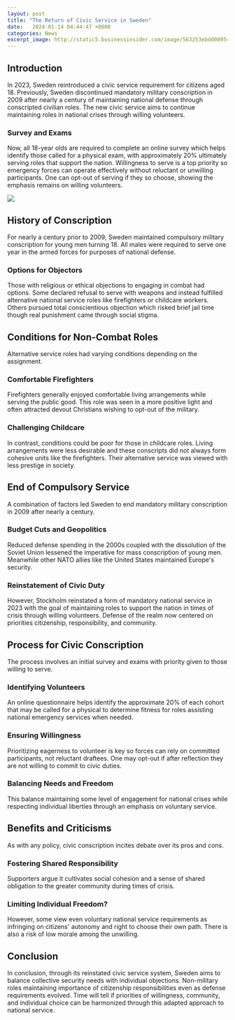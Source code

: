 ```yaml
---
layout: post
title: "The Return of Civic Service in Sweden"
date:   2024-01-14 04:44:47 +0000
categories: News
excerpt_image: http://static5.businessinsider.com/image/563253ebdd0895480c8b46b8-1200/6-sweden--people-in-sweden-have-a-high-level-of-civic-engagement-in-the-most-recent-election-83-of-residents-turned-out-to-vote-for-its-parliament.jpg
---
```

## Introduction
In 2023, Sweden reintroduced a civic service requirement for citizens aged 18. Previously, Sweden discontinued mandatory military conscription in 2009 after nearly a century of maintaining national defense through conscripted civilian roles. The new civic service aims to continue maintaining roles in national crises through willing volunteers.

### Survey and Exams
Now, all 18-year olds are required to complete an online survey which helps identify those called for a physical exam, with approximately 20% ultimately serving roles that support the nation. Willingness to serve is a top priority so emergency forces can operate effectively without reluctant or unwilling participants. One can opt-out of serving if they so choose, showing the emphasis remains on willing volunteers.


![](http://static5.businessinsider.com/image/563253ebdd0895480c8b46b8-1200/6-sweden--people-in-sweden-have-a-high-level-of-civic-engagement-in-the-most-recent-election-83-of-residents-turned-out-to-vote-for-its-parliament.jpg)
## History of Conscription  
For nearly a century prior to 2009, Sweden maintained compulsory military conscription for young men turning 18. All males were required to serve one year in the armed forces for purposes of national defense. 

### Options for Objectors
Those with religious or ethical objections to engaging in combat had options. Some declared refusal to serve with weapons and instead fulfilled alternative national service roles like firefighters or childcare workers. Others pursued total conscientious objection which risked brief jail time though real punishment came through social stigma.

## Conditions for Non-Combat Roles
Alternative service roles had varying conditions depending on the assignment. 

### Comfortable Firefighters  
Firefighters generally enjoyed comfortable living arrangements while serving the public good. This role was seen in a more positive light and often attracted devout Christians wishing to opt-out of the military.

### Challenging Childcare
In contrast, conditions could be poor for those in childcare roles. Living arrangements were less desirable and these conscripts did not always form cohesive units like the firefighters. Their alternative service was viewed with less prestige in society.

## End of Compulsory Service
A combination of factors led Sweden to end mandatory military conscription in 2009 after nearly a century. 

### Budget Cuts and Geopolitics  
Reduced defense spending in the 2000s coupled with the dissolution of the Soviet Union lessened the imperative for mass conscription of young men. Meanwhile other NATO allies like the United States maintained Europe's security.

### Reinstatement of Civic Duty  
However, Stockholm reinstated a form of mandatory national service in 2023 with the goal of maintaining roles to support the nation in times of crisis through willing volunteers. Defense of the realm now centered on priorities citizenship, responsibility, and community.

## Process for Civic Conscription
The process involves an initial survey and exams with priority given to those willing to serve. 

### Identifying Volunteers  
An online questionnaire helps identify the approximate 20% of each cohort that may be called for a physical to determine fitness for roles assisting national emergency services when needed. 

### Ensuring Willingness  
Prioritizing eagerness to volunteer is key so forces can rely on committed participants, not reluctant draftees. One may opt-out if after reflection they are not willing to commit to civic duties.

### Balancing Needs and Freedom
This balance maintaining some level of engagement for national crises while respecting individual liberties through an emphasis on voluntary service.

## Benefits and Criticisms
As with any policy, civic conscription incites debate over its pros and cons.

### Fostering Shared Responsibility
Supporters argue it cultivates social cohesion and a sense of shared obligation to the greater community during times of crisis.

### Limiting Individual Freedom?  
However, some view even voluntary national service requirements as infringing on citizens' autonomy and right to choose their own path. There is also a risk of low morale among the unwilling.

## Conclusion
In conclusion, through its reinstated civic service system, Sweden aims to balance collective security needs with individual objections. Non-military roles maintaining importance of citizenship responsibilities even as defense requirements evolved. Time will tell if priorities of willingness, community, and individual choice can be harmonized through this adapted approach to national service.